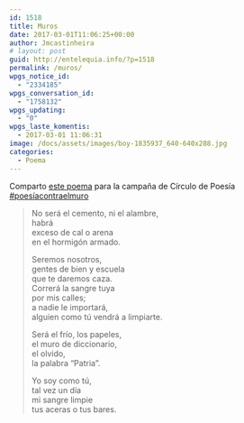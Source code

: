 ```yaml
---
id: 1518
title: Muros
date: 2017-03-01T11:06:25+00:00
author: Jmcastinheira
# layout: post
guid: http://entelequia.info/?p=1518
permalink: /muros/
wpgs_notice_id:
  - "2334185"
wpgs_conversation_id:
  - "1758132"
wpgs_updating:
  - "0"
wpgs_laste_komentis:
  - 2017-03-01 11:06:31
image: /docs/assets/images/boy-1835937_640-640x288.jpg
categories:
  - Poema
---
```

Comparto [este poema](http://circulodepoesia.com/2017/02/poesiacontraelmuro-poetryvsthewall-poesievsmur-poetas-del-mundo-segunda-parte/) para la campaña de Círculo de Poesía [#poesíacontraelmuro](http://circulodepoesia.com/tag/poesiacontraelmuro/)

> No será el cemento, ni el alambre,  
> habrá  
> exceso de cal o arena  
> en el hormigón armado.
> 
> Seremos nosotros,  
> gentes de bien y escuela  
> que te daremos caza.  
> Correrá la sangre tuya  
> por mis calles;  
> a nadie le importará,  
> alguien como tú vendrá a limpiarte.
> 
> Será el frío, los papeles,  
> el muro de diccionario,  
> el olvido,  
> la palabra “Patria”.
> 
> Yo soy como tú,  
> tal vez un día  
> mi sangre limpie  
> tus aceras o tus bares.